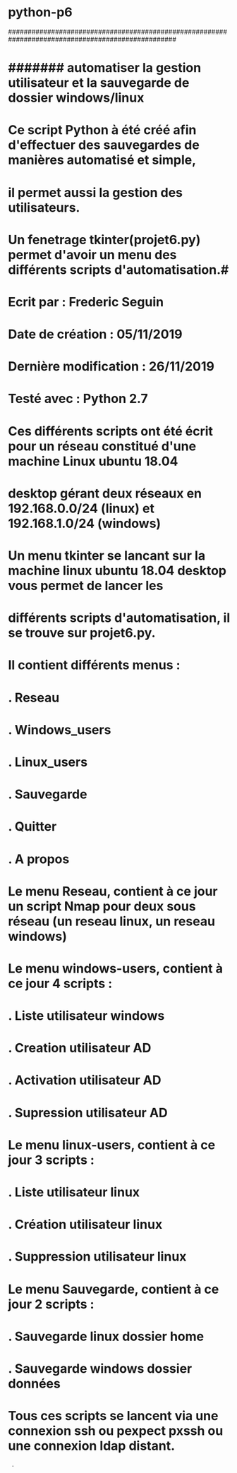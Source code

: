 # python-p6

################################################################################################### 
#                                                                                                 #
# #######  automatiser la gestion utilisateur et la sauvegarde de dossier windows/linux    ########
#                                                                                                 #
# #################################################################################################
#                                                                                                 #
# Ce script Python à été créé afin d'effectuer des sauvegardes de manières automatisé et simple,  #
# il permet aussi la gestion des utilisateurs.                                                    #
# Un fenetrage tkinter(projet6.py) permet d'avoir un menu des différents scripts d'automatisation.#
#                                                                                                 #
# #################################################################################################
#                                                                                                 #
# Ecrit par : Frederic Seguin                                                                     #                                  
# Date de création : 05/11/2019                                                                   #
# Dernière modification : 26/11/2019                                                              #
# Testé avec : Python 2.7                                                                         #
#                                                                                                 #
# #################################################################################################
#
# Ces différents scripts ont été écrit pour un réseau constitué d'une machine Linux ubuntu 18.04 
# desktop gérant deux réseaux en 192.168.0.0/24 (linux) et 192.168.1.0/24 (windows)
#
# Un menu tkinter se lancant sur la machine linux ubuntu 18.04 desktop vous permet de lancer les 
# différents scripts d'automatisation, il se trouve sur projet6.py.
# Il contient différents menus :
#     .  Reseau
#     .  Windows_users
#     .  Linux_users
#     .  Sauvegarde
#     .  Quitter
#     .  A propos
#     
# Le menu Reseau, contient à ce jour un script Nmap pour deux sous réseau (un reseau linux, un reseau windows)
# Le menu windows-users, contient à ce jour 4 scripts :
#     . Liste utilisateur windows
#     . Creation utilisateur AD 
#     . Activation utilisateur AD
#     . Supression utilisateur AD
# Le menu linux-users, contient à ce jour 3 scripts :
#     . Liste utilisateur linux
#     . Création utilisateur linux
#     . Suppression utilisateur linux
# Le menu Sauvegarde, contient à ce jour 2 scripts :
#     . Sauvegarde linux dossier home
#     . Sauvegarde windows dossier données
#     
# Tous ces scripts se lancent via une connexion ssh ou pexpect pxssh ou une connexion ldap distant.



     
     . 

